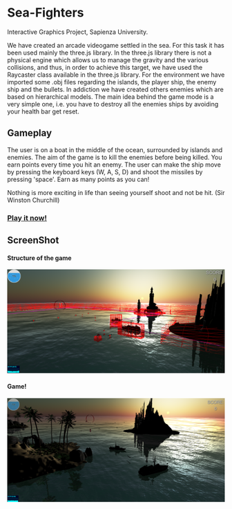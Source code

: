 # Sea-Fighters
Interactive Graphics Project, Sapienza University.

We have created an arcade videogame settled in the sea. For this task it has been used mainly the
three.js library. In the three.js library there is not a physical engine which allows us to manage
the gravity and the various collisions, and thus, in order to achieve this target, we have used the
Raycaster class available in the three.js library. For the environment we have imported some .obj
files regarding the islands, the player ship, the enemy ship and the bullets. In addiction we have
created others enemies which are based on hierarchical models. The main idea behind the game
mode is a very simple one, i.e. you have to destroy all the enemies ships by avoiding your health
bar get reset.

## Gameplay
The user is on a boat in the middle of the ocean, surrounded by islands and enemies. The aim of the game is to kill the enemies before being killed. You earn points every time you hit an enemy. The user can make the ship move by pressing the keyboard keys (W, A, S, D) and shoot the missiles by pressing 'space'.
Earn as many points as you can!

Nothing is more exciting in life than seeing yourself shoot and not be hit.
(Sir Winston Churchill)
### [Play it now!](https://sea-fighters.github.io/Sea-Fighters/)

## ScreenShot
#### Structure of the game
![alt text](https://github.com/Sea-Fighters/Sea-Fighters/blob/master/Screenshot/4.png "Screenshot, skeleton of the game")
#### Game!
![alt text](https://github.com/Sea-Fighters/Sea-Fighters/blob/master/Screenshot/6.png "Screenshot Game")


